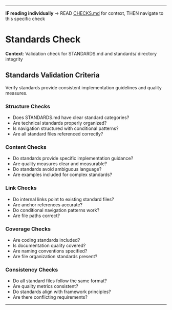 ---

**IF reading individually** → READ [CHECKS.md](../CHECKS.md#quality-checks) for context, THEN navigate to this specific check


# Standards Check

**Context**: Validation check for STANDARDS.md and standards/ directory integrity

## Standards Validation Criteria

Verify standards provide consistent implementation guidelines and quality measures.

### Structure Checks
- Does STANDARDS.md have clear standard categories?
- Are technical standards properly organized?
- Is navigation structured with conditional patterns?
- Are all standard files referenced correctly?

### Content Checks
- Do standards provide specific implementation guidance?
- Are quality measures clear and measurable?
- Do standards avoid ambiguous language?
- Are examples included for complex standards?

### Link Checks
- Do internal links point to existing standard files?
- Are anchor references accurate?
- Do conditional navigation patterns work?
- Are file paths correct?

### Coverage Checks
- Are coding standards included?
- Is documentation quality covered?
- Are naming conventions specified?
- Are file organization standards present?

### Consistency Checks
- Do all standard files follow the same format?
- Are quality metrics consistent?
- Do standards align with framework principles?
- Are there conflicting requirements?

---